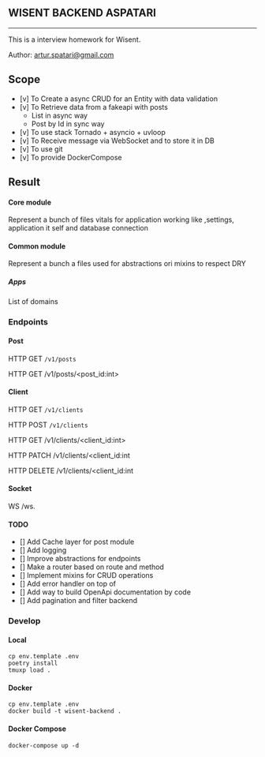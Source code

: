 ## WISENT BACKEND ASPATARI
---

This is a  interview homework for Wisent.

Author: artur.spatari@gmail.com



## Scope

- [v] To Create a async CRUD for an Entity with data validation
- [v] To Retrieve data from a fakeapi with posts
  - List in async way
  - Post by Id in sync way 
- [v] To use stack Tornado + asyncio + uvloop
- [v] To Receive message via WebSocket and to store it in DB
- [v] To use git 
- [v] To provide DockerCompose



## Result

#### Core module 

Represent a bunch of files vitals for application working like ,settings, application it self and database connection

#### Common module

Represent a bunch a files used for abstractions ori mixins to respect DRY


##### Apps

List of domains 





### Endpoints

#### Post

HTTP GET `/v1/posts`

HTTP GET /v1/posts/<post_id:int>

#### Client

HTTP GET `/v1/clients`

HTTP POST `/v1/clients`

HTTP GET /v1/clients/<client_id:int>

HTTP PATCH /v1/clients/<client_id:int

HTTP DELETE /v1/clients/<client_id:int

#### Socket

WS /ws.



#### TODO

- [] Add Cache layer for post module
- [] Add logging
- [] Improve abstractions for endpoints
- [] Make a router based on route and method
- [] Implement mixins for CRUD operations
- [] Add error handler on top of
- [] Add way to build OpenApi documentation by code
- [] Add pagination and filter backend



### Develop
#### Local
```
cp env.template .env
poetry install
tmuxp load .
```
#### Docker 
```
cp env.template .env
docker build -t wisent-backend .
```
#### Docker Compose
```
docker-compose up -d
```
